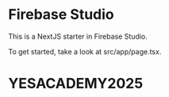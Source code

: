 # Firebase Studio

This is a NextJS starter in Firebase Studio.

To get started, take a look at src/app/page.tsx.
# YESACADEMY2025
